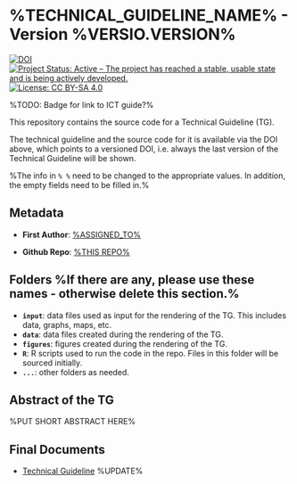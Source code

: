 # %TECHNICAL_GUIDELINE_NAME% - Version %VERSIO.VERSION%

[![DOI](https://zenodo.org/badge/DOI/99.9999/zenodo.9999999.svg)](https://doi.org/99.9999/zenodo.9999999)
[![Project Status: Active – The project has reached a stable, usable state and is being actively developed.](https://www.repostatus.org/badges/latest/active.svg)](https://www.repostatus.org/#active)
[![License: CC BY-SA 4.0](https://img.shields.io/badge/License-CC_BY--SA_4.0-lightgrey.svg)](https://creativecommons.org/licenses/by-sa/4.0/)

%TODO: Badge for link to ICT guide?%

This repository contains the source code for a Technical Guideline (TG).

The technical guideline and the source code for it is available via the DOI above, which points to a versioned DOI,
i.e. always the last version of the Technical Guideline will be shown.

%The info in `% %` need to be changed to the appropriate values. In addition, the empty fields need to be filled in.%

## Metadata

- **First Author**: [%ASSIGNED_TO%](mailto:%EMAIL_TO%)

- **Github Repo**: [%THIS REPO%](https://github.com/IPBES-Data/%THIS_REPO%)

## Folders %If there are any, please use these names - otherwise delete this section.%

- **`input`**: data files used as input for the rendering of the TG. This includes data, graphs, maps, etc.
- **`data`**: data files created during the rendering of the TG.
- **`figures`**: figures created during the rendering of the TG.
- **`R`**: R scripts used to run the code in the repo. Files in this folder will be sourced initially.
- **`...`**: other folders as needed.

## Abstract of the TG

%PUT SHORT ABSTRACT HERE%

## Final Documents

- [Technical Guideline](IPBES_TG_xxx_template.html) %UPDATE%

